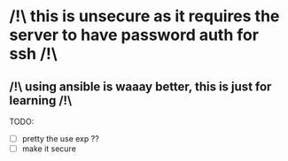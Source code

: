 # /!\ this is unsecure as it requires the server to have password auth for ssh /!\
## /!\ using ansible is waaay better, this is just for learning /!\

TODO:
- [ ] pretty the use exp ?? 
- [ ] make it secure  